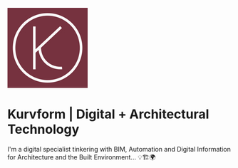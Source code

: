 ![alt text](https://github.com/KURVFORM/Kurvform/blob/main/KURVFORM_logo_180x180.jpg)

# Kurvform | Digital + Architectural Technology

I'm a digital specialist tinkering with BIM, Automation and Digital Information for Architecture and the Built Environment... :bulb::building_construction::earth_africa:
